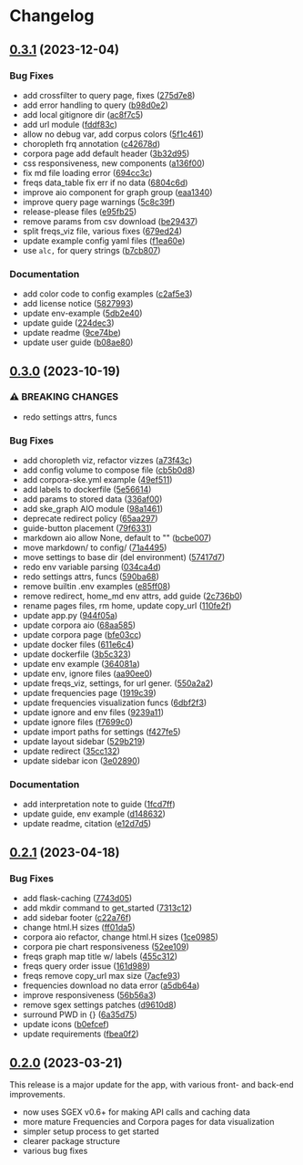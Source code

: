 # Changelog

## [0.3.1](https://github.com/engisalor/quartz/compare/v0.3.0...v0.3.1) (2023-12-04)


### Bug Fixes

* add crossfilter to query page, fixes ([275d7e8](https://github.com/engisalor/quartz/commit/275d7e87a5bef22f9ab7edc8bf3e65b14af5b72c))
* add error handling to query ([b98d0e2](https://github.com/engisalor/quartz/commit/b98d0e2a436b571c5732797bc385105d723cbf09))
* add local gitignore dir ([ac8f7c5](https://github.com/engisalor/quartz/commit/ac8f7c50dbfc952d37c048eba3330611497c5ee0))
* add url module ([fddf83c](https://github.com/engisalor/quartz/commit/fddf83c345d9e77891a4ec88bb771152a8cdb7cc))
* allow  no debug var, add corpus colors ([5f1c461](https://github.com/engisalor/quartz/commit/5f1c461fcef6f96f95952c92b34fe53926f86862))
* choropleth frq annotation ([c42678d](https://github.com/engisalor/quartz/commit/c42678d5258325812e11e76315d6b78798166cc5))
* corpora page add default header ([3b32d95](https://github.com/engisalor/quartz/commit/3b32d95e1c9a10eefeee4e87a884be70c705d9c7))
* css responsiveness, new components ([a136f00](https://github.com/engisalor/quartz/commit/a136f003ad737ec39de9a066190c61fcded2d1d7))
* fix md file loading error ([694cc3c](https://github.com/engisalor/quartz/commit/694cc3c249b715a438978b078607430b96be937d))
* freqs data_table fix err if no data ([6804c6d](https://github.com/engisalor/quartz/commit/6804c6de9c040e7d2328549c64d7baf5a6ae2fac))
* improve aio component for graph group ([eaa1340](https://github.com/engisalor/quartz/commit/eaa1340ac1ec3906afac3ac6a860a57bf8330542))
* improve query page warnings ([5c8c39f](https://github.com/engisalor/quartz/commit/5c8c39f3242085235c67950247ea2361d1ee6955))
* release-please files ([e95fb25](https://github.com/engisalor/quartz/commit/e95fb2585876b4eb7fc67f508a841df20922ca17))
* remove params from csv download ([be29437](https://github.com/engisalor/quartz/commit/be29437b2edfe2390e1ad17079aae85d4a2a331b))
* split freqs_viz file, various fixes ([679ed24](https://github.com/engisalor/quartz/commit/679ed24bf7d3d8e2c796eaaa526a289f3f92a430))
* update example config yaml files ([f1ea60e](https://github.com/engisalor/quartz/commit/f1ea60ea87562aa4505d9068cc23eaffe761742a))
* use `alc,` for query strings ([b7cb807](https://github.com/engisalor/quartz/commit/b7cb807c5a1b7d6c9835fa0a0d7b498a4c8357e6))


### Documentation

* add color code to config examples ([c2af5e3](https://github.com/engisalor/quartz/commit/c2af5e3a760f8cf5a555908409b5d03c872f3330))
* add license notice ([5827993](https://github.com/engisalor/quartz/commit/5827993db810da1464a48a3f91d9ad0904207368))
* update env-example ([5db2e40](https://github.com/engisalor/quartz/commit/5db2e40cfa77fa8b09e66eedc8147bcec83758ae))
* update guide ([224dec3](https://github.com/engisalor/quartz/commit/224dec3c6712b288be962e89f63a8e34e5966d97))
* update readme ([9ce74be](https://github.com/engisalor/quartz/commit/9ce74be6d10a09d1158b3403d9306da743dd0669))
* update user guide ([b08ae80](https://github.com/engisalor/quartz/commit/b08ae80748e75319c53befdff3d4a164cea61c19))

## [0.3.0](https://github.com/engisalor/quartz/compare/v0.2.1...v0.3.0) (2023-10-19)


### ⚠ BREAKING CHANGES

* redo settings attrs, funcs

### Bug Fixes

* add choropleth viz, refactor vizzes ([a73f43c](https://github.com/engisalor/quartz/commit/a73f43c13b20ada5560ba6ca267dbd356a4d886e))
* add config volume to compose file ([cb5b0d8](https://github.com/engisalor/quartz/commit/cb5b0d863e3b61e8a90557fee8581795b13822f5))
* add corpora-ske.yml example ([49ef511](https://github.com/engisalor/quartz/commit/49ef51148e401d8e7598593d357bcc6b99d63379))
* add labels to dockerfile ([5e56614](https://github.com/engisalor/quartz/commit/5e566147e71185a950df06bae16936f880047e77))
* add params to stored data ([336af00](https://github.com/engisalor/quartz/commit/336af003bcb0013208ef9516a941bc1380ed9791))
* add ske_graph AIO module ([98a1461](https://github.com/engisalor/quartz/commit/98a14612d2f1596cd4b7b054f9cb28881573416f))
* deprecate redirect policy ([65aa297](https://github.com/engisalor/quartz/commit/65aa2971eda72143302d56e439e5c3632fa7ef95))
* guide-button placement ([79f6331](https://github.com/engisalor/quartz/commit/79f6331a0c2e13d6a62c1e28bb96cf31b2beb851))
* markdown aio allow None, default to "" ([bcbe007](https://github.com/engisalor/quartz/commit/bcbe0073ee2b976932716121b083ce994d07b335))
* move markdown/ to config/ ([71a4495](https://github.com/engisalor/quartz/commit/71a44958586c4c9654c536cc0e9cdff5c5d19e8a))
* move settings to base dir (del environment) ([57417d7](https://github.com/engisalor/quartz/commit/57417d720c91154217655f143163ac58b4ab2232))
* redo env variable parsing ([034ca4d](https://github.com/engisalor/quartz/commit/034ca4db600d7d6f532872060e6b3307e06fde42))
* redo settings attrs, funcs ([590ba68](https://github.com/engisalor/quartz/commit/590ba68ba5be01451b28f8988a5c6b873b174995))
* remove builtin .env examples ([e85ff08](https://github.com/engisalor/quartz/commit/e85ff0827a0ff25c7e50ffafd3ba6bfe2f972c48))
* remove redirect, home_md env attrs, add guide ([2c736b0](https://github.com/engisalor/quartz/commit/2c736b03a0277c84fb92cfbf06846bfcf73a3d82))
* rename pages files, rm home, update copy_url ([110fe2f](https://github.com/engisalor/quartz/commit/110fe2fbec7e69767fbca58d05cf97dd3ec658dc))
* update app.py ([944f05a](https://github.com/engisalor/quartz/commit/944f05a372cfa5a14b4719cf0efd8ff1849eecf3))
* update corpora aio ([68aa585](https://github.com/engisalor/quartz/commit/68aa58508add9e61caabc9930157ac1b1f59cbc1))
* update corpora page ([bfe03cc](https://github.com/engisalor/quartz/commit/bfe03cc9091b391650c0ec23dd0a0fc7b4d8d489))
* update docker files ([611e6c4](https://github.com/engisalor/quartz/commit/611e6c494bce6f103e44676648492cc2c069173d))
* update dockerfile ([3b5c323](https://github.com/engisalor/quartz/commit/3b5c32321233eeaefbaaa2a9941614bfe82a56f1))
* update env example ([364081a](https://github.com/engisalor/quartz/commit/364081a840f8210c17ec30aa6f9597bc0581fef9))
* update env, ignore files ([aa90ee0](https://github.com/engisalor/quartz/commit/aa90ee0ac2f602e2bf7f4e4da73d4da7714eb555))
* update freqs_viz, settings,  for url gener. ([550a2a2](https://github.com/engisalor/quartz/commit/550a2a206fc459000aa9ad8d036e8bc4feab286a))
* update frequencies page ([1919c39](https://github.com/engisalor/quartz/commit/1919c391e90133847e413a5ee9a0278995cf295d))
* update frequencies visualization funcs ([6dbf2f3](https://github.com/engisalor/quartz/commit/6dbf2f33c1ba1e5afa7ace17c35d044af55076c6))
* update ignore and env files ([9239a11](https://github.com/engisalor/quartz/commit/9239a111411fb3f66c3706d9915795d5d2dc8841))
* update ignore files ([f7699c0](https://github.com/engisalor/quartz/commit/f7699c03b77923df59186160eb2bf54ec6cd5210))
* update import paths for settings ([f427fe5](https://github.com/engisalor/quartz/commit/f427fe5a4e182037834556ca7b0e685d2b4c4def))
* update layout sidebar ([529b219](https://github.com/engisalor/quartz/commit/529b219888a861cbc61304661a2cbf3ce03623ed))
* update redirect ([35cc132](https://github.com/engisalor/quartz/commit/35cc1325b30ec8e633e402dc97244e3be26fdf50))
* update sidebar icon ([3e02890](https://github.com/engisalor/quartz/commit/3e028900ecf8d174f80ab4eab5bb898ffa7243d3))


### Documentation

* add interpretation note to guide ([1fcd7ff](https://github.com/engisalor/quartz/commit/1fcd7ff7a8e8afc509dcfc797d636c70f1bd5ae3))
* update guide, env example ([d148632](https://github.com/engisalor/quartz/commit/d14863232343c64736f19a42fb487b8ef031b934))
* update readme, citation ([e12d7d5](https://github.com/engisalor/quartz/commit/e12d7d51ccfc5743716cc29454b49a099eabb04e))

## [0.2.1](https://github.com/engisalor/quartz/compare/v0.2.0...v0.2.1) (2023-04-18)


### Bug Fixes

* add flask-caching ([7743d05](https://github.com/engisalor/quartz/commit/7743d05db1a296b7c03fb20b7d3cb20724e4e254))
* add mkdir command to get_started ([7313c12](https://github.com/engisalor/quartz/commit/7313c12737af5fd250149a8a6ce820867b6cd605))
* add sidebar footer ([c22a76f](https://github.com/engisalor/quartz/commit/c22a76f0239f299f6ddb372f8627ce3b6edf7637))
* change html.H sizes ([ff01da5](https://github.com/engisalor/quartz/commit/ff01da5fa267c2b10e1341da90591cec56c16aca))
* corpora aio refactor, change html.H sizes ([1ce0985](https://github.com/engisalor/quartz/commit/1ce098571fbf59fa309d342e10058dd90c753e26))
* corpora pie chart responsiveness ([52ee109](https://github.com/engisalor/quartz/commit/52ee109c366cd562612e16f5cc8d71c8953aaaf3))
* freqs graph map title w/ labels ([455c312](https://github.com/engisalor/quartz/commit/455c31260de70e1b7915dda91dfac49cf613569b))
* freqs query order issue ([161d989](https://github.com/engisalor/quartz/commit/161d989079262b22cbab9aba8d03fb9a3cf026aa))
* freqs remove copy_url max size ([7acfe93](https://github.com/engisalor/quartz/commit/7acfe93019e635c1890eea60665cc0650db7c69a))
* frequencies download no data error ([a5db64a](https://github.com/engisalor/quartz/commit/a5db64af0883bfce0c7dce72905ee9361c464883))
* improve responsiveness ([56b56a3](https://github.com/engisalor/quartz/commit/56b56a36e7a5b3c1eb54d876c3f47422d2b308d6))
* remove sgex settings patches ([d9610d8](https://github.com/engisalor/quartz/commit/d9610d8bea1c87b230b63b054e0e96530480e6c5))
* surround PWD in {} ([6a35d75](https://github.com/engisalor/quartz/commit/6a35d7556c5b742326766cf4a27f692b78afce47))
* update icons ([b0efcef](https://github.com/engisalor/quartz/commit/b0efcef4b4325abee1b61d76f5314838648cb493))
* update requirements ([fbea0f2](https://github.com/engisalor/quartz/commit/fbea0f2f798318b39979faa6c5acd4f7ae8a3bc6))

## [0.2.0](https://github.com/engisalor/quartz/compare/v0.1.0...v0.2.0) (2023-03-21)

This release is a major update for the app, with various front- and back-end improvements.

* now uses SGEX v0.6+ for making API calls and caching data
* more mature Frequencies and Corpora pages for data visualization
* simpler setup process to get started
* clearer package structure
* various bug fixes
